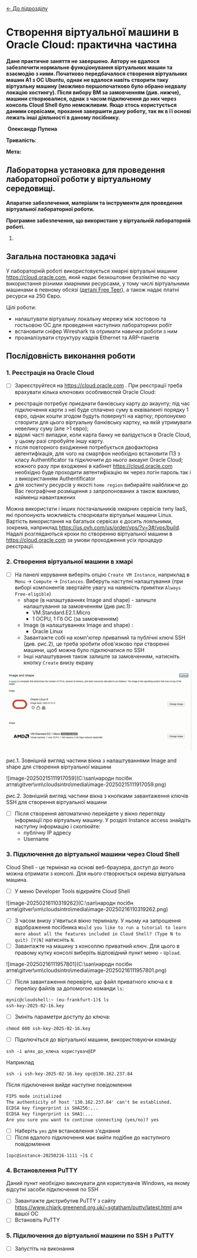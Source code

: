 [<- До підрозділу](README.md)

# Створення віртуальної машини в Oracle Cloud: практична частина

**Дане практичне заняття не завершено. Автору не вдалося забезпечити нормальне функціонування віртуальних машин та взаємодію з ними. Початково передбачалося створення віртуальних машин  A1 з ОС Ubuntu, однак не вдалося навіть створити таку віртуальну машину (можливо першопочатково було обрано недвалу локацію хостингу). Після вибору ВМ за замовченням (див. нижче), машини створювалися, однак з часом підключення до них через консоль Cloud Shell було неможливим. Якщо хтось користується даними сервісами, прохання завершити дану роботу, так як в її основі лежать інші діяльності в даному посібнику.**

​														**Олександр Пупена** 



**Тривалість**: 

**Мета:**  

## Лабораторна установка для проведення лабораторної роботи у віртуальному середовищі.

**Апаратне забезпечення, матеріали та інструменти для проведення віртуальної лабораторної роботи.** 



**Програмне забезпечення, що використане у віртуальній лабораторній роботі.** 

1. 

## Загальна постановка задачі

У лабораторній роботі використовується хмарні віртуальні машини https://cloud.oracle.com, який надає безкоштовне безлімітне по часу використання різними хмарними ресурсами, у тому числі віртуальними машинами в певному обсязі ([деталі Free Teer](https://docs.oracle.com/en-us/iaas/Content/FreeTier/freetier.htm)), а також надає платні ресурси на 250 Євро. 

Цілі роботи: 

- налаштувати віртуальну локальну мережу між хостовою та гостьовою ОС для проведення наступних лабораторних робіт
- встановити сніфер Wireshark та отримати навички роботи з ним
- проаналізувати структуру кадрів Ethernet та ARP-пакетів

## Послідовність виконання роботи

### 1. Реєстрація на Oracle Cloud

- [ ] Зареєструйтеся на https://cloud.oracle.com . При реєстрації треба врахувати кілька ключових особливостей Oracle Cloud:

- реєстрація потребує приєднати банківську карту до акаунту; під час підключення карти з неї буде сплачено суму в еквіваленті порядку 1 євро, однак кошти згодом будуть повернуті на картку; пропонуємо створити для цього віртуальну банківську картку, на якій утримувати невелику суму (але >1 євро);
- відомі часті випадки, коли карта банку не валідується в  Oracle Cloud, у цьому разі спробуйте іншу карту. 
- після повторного входження потребується двофакторна автентифікація, для чого на смартфон необхідно встановити ПЗ з класу Authentificator та підключити до нього аккаунт Oracle Cloud; кожного разу при входженні в кабінет https://cloud.oracle.com необхідно буде проходити автентифікацію як через логін пароль так і з використанням Authentificator
- для хостингу ресурсів у якості `home region` вибирайте найближче до Вас географічне розміщення з запропонованих а також важливо, найменш навантажених       

Можна використати і інших постачальників хмарних сервісів типу IaaS, які пропонують можливість створювати віртуальні машини Linux. Вартість використання на багатьох сервісах є досить лояльними, зокрема, наприклад https://us.ovh.com/us/order/vps/?v=3#/vps/build.  Надалі розглядаються кроки по створенню віртуальної машини в https://cloud.oracle.com за умови проходження усіх процедур реєстрації.

### 2. Створення віртуальної машини в хмарі

- [ ] На панелі керування виберіть опцію `Create VM Instance`, наприклад в `Menu` -> `Compute` -> `Instances`. Виберуть наступні налаштування (при виборі компонентів звертайте увагу на наявність примітки  `Always Free-eligible`)
  - shape (в налаштуваннях Image and shape) - залиште налаштування за замовченням (див рис.1):
    - VM.Standard.E2.1.Micro
    - 1 OCPU, 1 Гб ОС (за замовченням)
  - Image (в налаштуваннях Image and shape) :
    - Oracle Linux 
  - Завантажте собі на комп'ютер приватний та публічні ключі SSH (див. рис.2), це треба зробити обов'язково при створенні машини, щоб можна було підключатися по SSH 
  - Інші налаштування також залиште за замовченням, натисніть кнопку `Create` внизу екрану

![image-20250216115334520](media/image-20250216102643674.png)



рис.1. Зовнішній вигляд частини вікна з налаштуваннями  Image and shape для створення віртуальної машини

![image-20250215111917059](C:\san\народн посібн атпв\gitver\vm\cloudsintro\media\image-20250215111917059.png)

рис.2. Зовнішній вигляд частини вікна з кнопками завантаження ключів SSH для створення віртуальної машини

- [ ] Після створення автоматично перейдете у вікно перегляду інформації про віртуальну машину. У розділі Instance access знайдіть наступну інформацію і скопіюйте: 
  - публічну IP адресу
  - Username

### 3. Підключення до віртуальної машини через Cloud Shell

Cloud Shell - це термінал на основі веб-браузера, доступ до якого можна отримати з консолі. Для нього створюється окрема віртуальна машина.

- [ ] У меню Developer Tools відкрийте Cloud Shell 

![image-20250216110319262](C:\san\народн посібн атпв\gitver\vm\cloudsintro\media\image-20250216110319262.png)

- [ ] З часом внизу з'явиться вікно терміналу. У ньому на запрошення відображення посібника `Would you like to run a tutorial to learn more about all the features included in Cloud Shell? (Type N to quit) [Y|N]` натисніть `N`.
- [ ] Завантажте на машину з консоллю приватний ключ. Для цього в правому кутку консолі виберіть відповідний пункт меню - `Upload`.  

![image-20250216111957801](C:\san\народн посібн атпв\gitver\vm\cloudsintro\media\image-20250216111957801.png)

- [ ] Після завантаження перевірте, що файл приватного ключа є в переліку файлів за допомогою команди `ls`:

```
mynic@cloudshell:~ (eu-frankfurt-1)$ ls
ssh-key-2025-02-16.key
```

- [ ] Змініть параметри доступу до ключа:

```
chmod 600 ssh-key-2025-02-16.key
```

- [ ] Підключіться до віртуальної машини, використовуючи команду

```
ssh -i шлях_до_ключа користувач@IP
```

Наприклад

```
ssh -i ssh-key-2025-02-16.key opc@130.162.237.84
```

Після підключення вийде наступне повідомлення

```
FIPS mode initialized
The authenticity of host '130.162.237.84' can't be established.
ECDSA key fingerprint is SHA256:...
ECDSA key fingerprint is SHA1:...
Are you sure you want to continue connecting (yes/no)? yes
```

- [ ] Наберіть `yes` для встановлення з'єднання
- [ ] Після вдалого підключення має вийти подібне до наступного повідомлення

```
[opc@instance-20250216-1111 ~]$ C
```



### 4. Встановлення PuTTY

Даний пункт необхідно виконувати для користувачів Windows, на якому відсутні засоби підключення по SSH

- [ ] Завантажте дистрибутив PuTTY з сайту https://www.chiark.greenend.org.uk/~sgtatham/putty/latest.html для вашої ОС
- [ ] Встановіть PuTTY

### 5. Підключення до віртуальної машини по SSH з PuTTY

- [ ] Запустіть на виконання 



